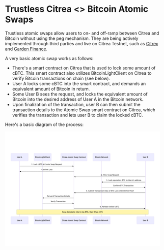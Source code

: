 # Trustless Citrea <> Bitcoin Atomic Swaps

Trustless atomic swaps allow users to on- and off-ramp between Citrea and Bitcoin without using the peg mechanism. They are being actively implemented through third parties and live on Citrea Testnet, such as [Citrex](https://citrex.xyz) and [Garden Finance](https://garden.finance).

A very basic atomic swap works as follows:

- There's a smart contract on Citrea that is used to lock some amount of cBTC. This smart contract also utilizes BitcoinLightClient on Citrea to verify Bitcoin transactions on chain (see below).
- User A locks some cBTC into the smart contract, and demands an equivalent amount of Bitcoin in return.
- Some User B sees the request, and locks the equivalent amount of Bitcoin into the desired address of User A in the Bitcoin network.
- Upon finalization of the transaction, user B can then submit the transaction details to the Atomic Swap smart contract on Citrea, which verifies the transaction and lets user B to claim the locked cBTC.

Here's a basic diagram of the process:

![Basic Atomic Swap Diagram](/.gitbook/assets/atomic_swap.png)
